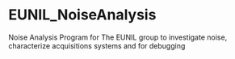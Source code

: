 # EUNIL_NoiseAnalysis
Noise Analysis Program for The EUNIL group to investigate noise, characterize acquisitions systems and for debugging
